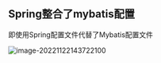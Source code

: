## Spring整合了mybatis配置

即使用Spring配置文件代替了Mybatis配置文件

![image-20221122143722100](https://gitee.com/l-1ertz/Typora/raw/master/img/image-20221122143722100.png)